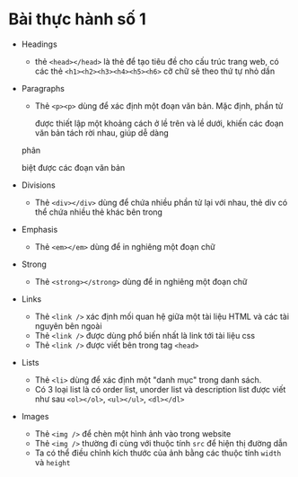 # Bài thực hành số 1

- Headings
  - thẻ `<head></head>` là thẻ để tạo tiêu đề cho cấu trúc trang web, có các thẻ `<h1><h2><h3><h4><h5><h6>` cỡ chữ sẽ theo thứ tự nhỏ dần
- Paragraphs
  - Thẻ `<p><p>` dùng để xác định một đoạn văn bản. Mặc định, phần tử <p> được thiết lập một khoảng cách ở lề trên và lề dưới, khiến các đoạn văn bản tách rời nhau, giúp dễ dàng
  
  phân 
  
    biệt được các đoạn văn bản
- Divisions
  - Thẻ `<div></div>` dùng để chứa nhiều phần tử lại với nhau, thẻ div có thể chứa nhiều thẻ khác bên trong
- Emphasis
  - Thẻ `<em></em>` dùng để in nghiêng một đoạn chữ
- Strong
  - Thẻ `<strong></strong>` dùng để in nghiêng một đoạn chữ
- Links
  - Thẻ `<link />` xác định mối quan hệ giữa một tài liệu HTML và các tài nguyên bên ngoài
  - Thẻ `<link />` được dùng phổ biến nhất là link tới tài liệu css
  - Thẻ `<link />` được viết bên trong tag `<head>`
- Lists
  - Thẻ `<li>` dùng để xác định một "danh mục" trong danh sách.
  - Có 3 loại list là có order list, unorder list và description list được viết như sau `<ol></ol>`, `<ul></ul>`, `<dl></dl>`
- Images
  - Thẻ `<img />` để chèn một hình ảnh vào trong website
  - Thẻ `<img />` thường đi cùng với thuộc tính `src` để hiện thị đường dẫn
  - Ta có thể điều chỉnh kích thước của ảnh bằng các thuộc tính `width` và `height`

